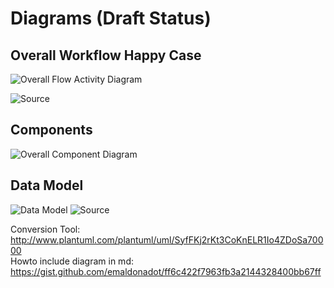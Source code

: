 # Diagrams (Draft Status)

## Overall Workflow Happy Case

![Overall Flow Activity Diagram](http://www.plantuml.com/plantuml/svg/TLDDSzem4BthL-ZMS4XfhdQdauIcdNOIma1cSbxRYwt1Ndca1U9_NsaDKqDL3XYzj-_3ckNUCpZUTwtwr33tFflF-nOe8fzBsysXP7CmFDnM1ce7tMs134g9IcKhTDxI4t5uRY9ag5v1ZRdArbWR7_37GUX0BA6BnA8rvUvr5tu9yMoBOiYLsUeREQ-jxMQQ6oHzit08Z4iy2gXq-6GNMAwmzHYK7yR7xCcSc4tnC4kLsIg7FG9VFaGIAwnQ6D3vNpIj4JD6Lt5-1yEv7CVmfNtTddJwcxxJG9NUs0ujeRohNCnV_IHHx8J-ANUJ79cElG2NJNv9V3UUdIdsZ0jmbRzY7uZidafySw69_rVQX-BdcGw9hqVYYwq3MqtnTCFn3kAt3qsI0driJ2jNnay7T8Cb55KrInRRbDRXfKy1vUuOt3CTXKlyu7ExP92GVipGN_NTbvbAXZnQQPnEUQZ1qFyItXhWT_0_zZInVaOuuBXqPyopxULmtiAfoKkeS5gXtzRGx8fER9Ew3pxnR_i7)

![Source](https://raw.githubusercontent.com/sopra-fs22-group-36/screw-your-neighbor-server/feature_diagrams/src/doc/screw_your_neighbor_overall_workflow.puml)

## Components
![Overall Component Diagram](http://www.plantuml.com/plantuml/png/TPDHJnin3CVVyocilkpfMccF226WWtKJqogezdBY8Mqy6f5BJhaKXYQ-EqaF2wUcbP2Il_zd_-oOyo7fc7QTKr-sAVN3oMpME-sBCjs4RfR_-k3HfyPO_H1rfrIlDu_w0M4oTpO7e87h67n2RoRmNq7-_GtEO8J9ayNdWSJoQs_2Ulro_t7_hZjarrywRRRildJw1UCel5QfTxRAUxbBANZsvLn7Cz27hmpwwb_2wBM3FzPWWFbM9xXO_g1i-GWDj6FmEcQyvn0VxwiKTnYVC6RRPLO-QVlRwZVS5F0AiQZKJoMo6P34nqGQpKQCOXvyYi4vZFMiFtHPbyMel8mGXGmTXocpiHkiGDureX01Xi1bKPzqAavlwuD1cFnSNb3LDf_BIvPdCphfjHwoOV4L5dPT7Z_j-TY3ZPvHfRM4M-p3O5E8XM6iL1F3wNHwneeTDYhYTGCopFiMOJfHG32gbkTTh5PBE87RgxkLAkTHvPkqpy3SXxPzc5Aq34gusShIl-nn8sq1rMzAK-_iT5FS2QTDS_RfEZDCxc5hpT24XP3PJ8I7PgKK5pcON6z10L0xYKsW7FW8KF8S68do7BtPTUuD)

## Data Model

![Data Model](http://www.plantuml.com/plantuml/svg/RPB1ZjCm48RlynJMNe15QSMruh3fRbGg5hTgMWH275p7q8h4gMm7QGMyE_PuL6EybyJ-Plp_undVMIUCcuOUNfoSkzZ5V7xfXGva9iTXBdjXRTMTnNSZ1e2pTify4rAnWrNcOR_vXsnxyVG_Mub1vUHnF1wVShIRUfMJLeu64Ln5sTlV5La0UXCAQq0R0c4DqOK8RW1TY8GrH1CYk04KOhTLnJu89qzfY-7bA4m7645OQprEMgf1QRVpgnIBbKQ6NsJxoMYW0A7xe9Z4anU4P3O6fT7tnQPp236dbgUp-gawo0l9SoZKOTF2LQzTnCn82e4KJ5UXGX7cuYbIb4O3P3TlRbY5tz3JWc8ZMYVaZp9K5fTP-9pPx3OaqmA7YpCd4U9qRS0dJJls2-0F8Qmi0oYIaQ2TWJGxmk9edH7IiHGF9ofsmJbkbOdE2nhibwz9B6zgwKDNpYFuvfutnsvboKKlAPfwKb2gav3Iqu33ylkwRU7zcgzWisnsSE0F_hkiEVS_lkODDElLkpsqpSU6Gxl-T3rUItSUTH3WV7FWzmri7-lFoT0__H1z7HSlALtWxvLFexpqPaAkz1kxG1PR2dTATzFG_mK0)
![Source](https://github.com/sopra-fs22-group-36/screw-your-neighbor-server/blob/feature_diagrams/src/doc/screw_your_neighbor_datamodel.puml)

Conversion Tool: http://www.plantuml.com/plantuml/uml/SyfFKj2rKt3CoKnELR1Io4ZDoSa70000 <br/>
Howto include diagram in md: https://gist.github.com/emaldonadot/ff6c422f7963fb3a2144328400bb67ff

